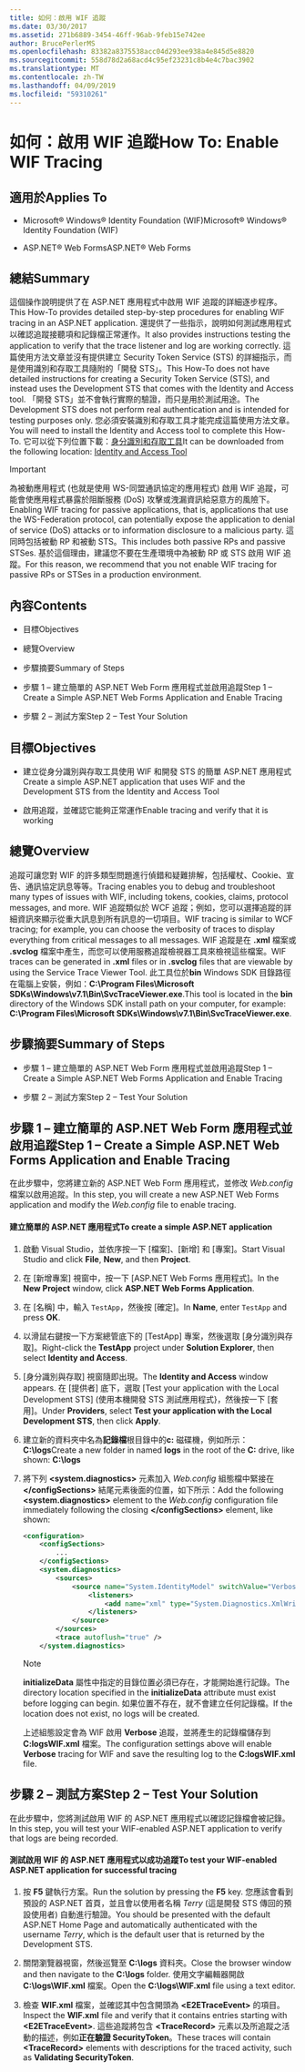 ```yaml
---
title: 如何：啟用 WIF 追蹤
ms.date: 03/30/2017
ms.assetid: 271b6889-3454-46ff-96ab-9feb15e742ee
author: BrucePerlerMS
ms.openlocfilehash: 83382a8375538acc04d293ee938a4e845d5e8820
ms.sourcegitcommit: 558d78d2a68acd4c95ef23231c8b4e4c7bac3902
ms.translationtype: MT
ms.contentlocale: zh-TW
ms.lasthandoff: 04/09/2019
ms.locfileid: "59310261"
---
```

# <a name="how-to-enable-wif-tracing"></a><span data-ttu-id="04a19-102">如何：啟用 WIF 追蹤</span><span class="sxs-lookup"><span data-stu-id="04a19-102">How To: Enable WIF Tracing</span></span>
## <a name="applies-to"></a><span data-ttu-id="04a19-103">適用於</span><span class="sxs-lookup"><span data-stu-id="04a19-103">Applies To</span></span>  
  
-   <span data-ttu-id="04a19-104">Microsoft® Windows® Identity Foundation (WIF)</span><span class="sxs-lookup"><span data-stu-id="04a19-104">Microsoft® Windows® Identity Foundation (WIF)</span></span>  
  
-   <span data-ttu-id="04a19-105">ASP.NET® Web Forms</span><span class="sxs-lookup"><span data-stu-id="04a19-105">ASP.NET® Web Forms</span></span>  
  
## <a name="summary"></a><span data-ttu-id="04a19-106">總結</span><span class="sxs-lookup"><span data-stu-id="04a19-106">Summary</span></span>  
 <span data-ttu-id="04a19-107">這個操作說明提供了在 ASP.NET 應用程式中啟用 WIF 追蹤的詳細逐步程序。</span><span class="sxs-lookup"><span data-stu-id="04a19-107">This How-To provides detailed step-by-step procedures for enabling WIF tracing in an ASP.NET application.</span></span> <span data-ttu-id="04a19-108">還提供了一些指示，說明如何測試應用程式以確認追蹤接聽項和記錄檔正常運作。</span><span class="sxs-lookup"><span data-stu-id="04a19-108">It also provides instructions testing the application to verify that the trace listener and log are working correctly.</span></span> <span data-ttu-id="04a19-109">這篇使用方法文章並沒有提供建立 Security Token Service (STS) 的詳細指示，而是使用識別和存取工具隨附的「開發 STS」。</span><span class="sxs-lookup"><span data-stu-id="04a19-109">This How-To does not have detailed instructions for creating a Security Token Service (STS), and instead uses the Development STS that comes with the Identity and Access tool.</span></span> <span data-ttu-id="04a19-110">「開發 STS」並不會執行實際的驗證，而只是用於測試用途。</span><span class="sxs-lookup"><span data-stu-id="04a19-110">The Development STS does not perform real authentication and is intended for testing purposes only.</span></span> <span data-ttu-id="04a19-111">您必須安裝識別和存取工具才能完成這篇使用方法文章。</span><span class="sxs-lookup"><span data-stu-id="04a19-111">You will need to install the Identity and Access tool to complete this How-To.</span></span> <span data-ttu-id="04a19-112">它可以從下列位置下載：[身分識別和存取工具](https://go.microsoft.com/fwlink/?LinkID=245849)</span><span class="sxs-lookup"><span data-stu-id="04a19-112">It can be downloaded from the following location: [Identity and Access Tool](https://go.microsoft.com/fwlink/?LinkID=245849)</span></span>  
  
> [!IMPORTANT]
>  <span data-ttu-id="04a19-113">為被動應用程式 (也就是使用 WS-同盟通訊協定的應用程式) 啟用 WIF 追蹤，可能會使應用程式暴露於阻斷服務 (DoS) 攻擊或洩漏資訊給惡意方的風險下。</span><span class="sxs-lookup"><span data-stu-id="04a19-113">Enabling WIF tracing for passive applications, that is, applications that use the WS-Federation protocol, can potentially expose the application to denial of service (DoS) attacks or to information disclosure to a malicious party.</span></span> <span data-ttu-id="04a19-114">這同時包括被動 RP 和被動 STS。</span><span class="sxs-lookup"><span data-stu-id="04a19-114">This includes both passive RPs and passive STSes.</span></span> <span data-ttu-id="04a19-115">基於這個理由，建議您不要在生產環境中為被動 RP 或 STS 啟用 WIF 追蹤。</span><span class="sxs-lookup"><span data-stu-id="04a19-115">For this reason, we recommend that you not enable WIF tracing for passive RPs or STSes in a production environment.</span></span>  
  
## <a name="contents"></a><span data-ttu-id="04a19-116">內容</span><span class="sxs-lookup"><span data-stu-id="04a19-116">Contents</span></span>  
  
-   <span data-ttu-id="04a19-117">目標</span><span class="sxs-lookup"><span data-stu-id="04a19-117">Objectives</span></span>  
  
-   <span data-ttu-id="04a19-118">總覽</span><span class="sxs-lookup"><span data-stu-id="04a19-118">Overview</span></span>  
  
-   <span data-ttu-id="04a19-119">步驟摘要</span><span class="sxs-lookup"><span data-stu-id="04a19-119">Summary of Steps</span></span>  
  
-   <span data-ttu-id="04a19-120">步驟 1 – 建立簡單的 ASP.NET Web Form 應用程式並啟用追蹤</span><span class="sxs-lookup"><span data-stu-id="04a19-120">Step 1 – Create a Simple ASP.NET Web Forms Application and Enable Tracing</span></span>  
  
-   <span data-ttu-id="04a19-121">步驟 2 – 測試方案</span><span class="sxs-lookup"><span data-stu-id="04a19-121">Step 2 – Test Your Solution</span></span>  
  
## <a name="objectives"></a><span data-ttu-id="04a19-122">目標</span><span class="sxs-lookup"><span data-stu-id="04a19-122">Objectives</span></span>  
  
-   <span data-ttu-id="04a19-123">建立從身分識別與存取工具使用 WIF 和開發 STS 的簡單 ASP.NET 應用程式</span><span class="sxs-lookup"><span data-stu-id="04a19-123">Create a simple ASP.NET application that uses WIF and the Development STS from the Identity and Access Tool</span></span>  
  
-   <span data-ttu-id="04a19-124">啟用追蹤，並確認它能夠正常運作</span><span class="sxs-lookup"><span data-stu-id="04a19-124">Enable tracing and verify that it is working</span></span>  
  
## <a name="overview"></a><span data-ttu-id="04a19-125">總覽</span><span class="sxs-lookup"><span data-stu-id="04a19-125">Overview</span></span>  
 <span data-ttu-id="04a19-126">追蹤可讓您對 WIF 的許多類型問題進行偵錯和疑難排解，包括權杖、Cookie、宣告、通訊協定訊息等等。</span><span class="sxs-lookup"><span data-stu-id="04a19-126">Tracing enables you to debug and troubleshoot many types of issues with WIF, including tokens, cookies, claims, protocol messages, and more.</span></span> <span data-ttu-id="04a19-127">WIF 追蹤類似於 WCF 追蹤；例如，您可以選擇追蹤的詳細資訊來顯示從重大訊息到所有訊息的一切項目。</span><span class="sxs-lookup"><span data-stu-id="04a19-127">WIF tracing is similar to WCF tracing; for example, you can choose the verbosity of traces to display everything from critical messages to all messages.</span></span> <span data-ttu-id="04a19-128">WIF 追蹤是在 **.xml** 檔案或 **.svclog** 檔案中產生，而您可以使用服務追蹤檢視器工具來檢視這些檔案。</span><span class="sxs-lookup"><span data-stu-id="04a19-128">WIF traces can be generated in **.xml** files or in **.svclog** files that are viewable by using the Service Trace Viewer Tool.</span></span> <span data-ttu-id="04a19-129">此工具位於**bin** Windows SDK 目錄路徑在電腦上安裝，例如：**C:\Program Files\Microsoft SDKs\Windows\v7.1\Bin\SvcTraceViewer.exe**.</span><span class="sxs-lookup"><span data-stu-id="04a19-129">This tool is located in the **bin** directory of the Windows SDK install path on your computer, for example: **C:\Program Files\Microsoft SDKs\Windows\v7.1\Bin\SvcTraceViewer.exe**.</span></span>  
  
## <a name="summary-of-steps"></a><span data-ttu-id="04a19-130">步驟摘要</span><span class="sxs-lookup"><span data-stu-id="04a19-130">Summary of Steps</span></span>  
  
-   <span data-ttu-id="04a19-131">步驟 1 – 建立簡單的 ASP.NET Web Form 應用程式並啟用追蹤</span><span class="sxs-lookup"><span data-stu-id="04a19-131">Step 1 – Create a Simple ASP.NET Web Forms Application and Enable Tracing</span></span>  
  
-   <span data-ttu-id="04a19-132">步驟 2 – 測試方案</span><span class="sxs-lookup"><span data-stu-id="04a19-132">Step 2 – Test Your Solution</span></span>  
  
## <a name="step-1--create-a-simple-aspnet-web-forms-application-and-enable-tracing"></a><span data-ttu-id="04a19-133">步驟 1 – 建立簡單的 ASP.NET Web Form 應用程式並啟用追蹤</span><span class="sxs-lookup"><span data-stu-id="04a19-133">Step 1 – Create a Simple ASP.NET Web Forms Application and Enable Tracing</span></span>  
 <span data-ttu-id="04a19-134">在此步驟中，您將建立新的 ASP.NET Web Form 應用程式，並修改 *Web.config* 檔案以啟用追蹤。</span><span class="sxs-lookup"><span data-stu-id="04a19-134">In this step, you will create a new ASP.NET Web Forms application and modify the *Web.config* file to enable tracing.</span></span>  
  
#### <a name="to-create-a-simple-aspnet-application"></a><span data-ttu-id="04a19-135">建立簡單的 ASP.NET 應用程式</span><span class="sxs-lookup"><span data-stu-id="04a19-135">To create a simple ASP.NET application</span></span>  
  
1. <span data-ttu-id="04a19-136">啟動 Visual Studio，並依序按一下 [檔案]、[新增] 和 [專案]。</span><span class="sxs-lookup"><span data-stu-id="04a19-136">Start Visual Studio and click **File**, **New**, and then **Project**.</span></span>  
  
2. <span data-ttu-id="04a19-137">在 [新增專案] 視窗中，按一下 [ASP.NET Web Forms 應用程式]。</span><span class="sxs-lookup"><span data-stu-id="04a19-137">In the **New Project** window, click **ASP.NET Web Forms Application**.</span></span>  
  
3. <span data-ttu-id="04a19-138">在 [名稱] 中，輸入 `TestApp`，然後按 [確定]。</span><span class="sxs-lookup"><span data-stu-id="04a19-138">In **Name**, enter `TestApp` and press **OK**.</span></span>  
  
4. <span data-ttu-id="04a19-139">以滑鼠右鍵按一下方案總管底下的 [TestApp] 專案，然後選取 [身分識別與存取]。</span><span class="sxs-lookup"><span data-stu-id="04a19-139">Right-click the **TestApp** project under **Solution Explorer**, then select **Identity and Access**.</span></span>  
  
5. <span data-ttu-id="04a19-140">[身分識別與存取] 視窗隨即出現。</span><span class="sxs-lookup"><span data-stu-id="04a19-140">The **Identity and Access** window appears.</span></span> <span data-ttu-id="04a19-141">在 [提供者] 底下，選取 [Test your application with the Local Development STS] (使用本機開發 STS 測試應用程式}，然後按一下 [套用]。</span><span class="sxs-lookup"><span data-stu-id="04a19-141">Under **Providers**, select **Test your application with the Local Development STS**, then click **Apply**.</span></span>  
  
6. <span data-ttu-id="04a19-142">建立新的資料夾中名為**記錄檔**根目錄中的**c:** 磁碟機，例如所示：**C:\logs**</span><span class="sxs-lookup"><span data-stu-id="04a19-142">Create a new folder in named **logs** in the root of the **C:** drive, like shown: **C:\logs**</span></span>  
  
7. <span data-ttu-id="04a19-143">將下列 **\<system.diagnostics>** 元素加入 *Web.config* 組態檔中緊接在 **\</configSections>** 結尾元素後面的位置，如下所示：</span><span class="sxs-lookup"><span data-stu-id="04a19-143">Add the following **\<system.diagnostics>** element to the *Web.config* configuration file immediately following the closing **\</configSections>** element, like shown:</span></span>  
  
    ```xml  
    <configuration>  
        <configSections>  
            ...
        </configSections>  
        <system.diagnostics>  
            <sources>  
                <source name="System.IdentityModel" switchValue="Verbose">  
                    <listeners>  
                        <add name="xml" type="System.Diagnostics.XmlWriterTraceListener" initializeData="C:\logs\WIF.xml" />  
                    </listeners>  
                </source>  
            </sources>  
            <trace autoflush="true" />  
        </system.diagnostics>  
    ```  
  
    > [!NOTE]
    >  <span data-ttu-id="04a19-144">**initializeData** 屬性中指定的目錄位置必須已存在，才能開始進行記錄。</span><span class="sxs-lookup"><span data-stu-id="04a19-144">The directory location specified in the **initializeData** attribute must exist before logging can begin.</span></span> <span data-ttu-id="04a19-145">如果位置不存在，就不會建立任何記錄檔。</span><span class="sxs-lookup"><span data-stu-id="04a19-145">If the location does not exist, no logs will be created.</span></span>  
  
     <span data-ttu-id="04a19-146">上述組態設定會為 WIF 啟用 **Verbose** 追蹤，並將產生的記錄檔儲存到 **C:logsWIF.xml** 檔案。</span><span class="sxs-lookup"><span data-stu-id="04a19-146">The configuration settings above will enable **Verbose** tracing for WIF and save the resulting log to the **C:logsWIF.xml** file.</span></span>  
  
## <a name="step-2--test-your-solution"></a><span data-ttu-id="04a19-147">步驟 2 – 測試方案</span><span class="sxs-lookup"><span data-stu-id="04a19-147">Step 2 – Test Your Solution</span></span>  
 <span data-ttu-id="04a19-148">在此步驟中，您將測試啟用 WIF 的 ASP.NET 應用程式以確認記錄檔會被記錄。</span><span class="sxs-lookup"><span data-stu-id="04a19-148">In this step, you will test your WIF-enabled ASP.NET application to verify that logs are being recorded.</span></span>  
  
#### <a name="to-test-your-wif-enabled-aspnet-application-for-successful-tracing"></a><span data-ttu-id="04a19-149">測試啟用 WIF 的 ASP.NET 應用程式以成功追蹤</span><span class="sxs-lookup"><span data-stu-id="04a19-149">To test your WIF-enabled ASP.NET application for successful tracing</span></span>  
  
1. <span data-ttu-id="04a19-150">按 **F5** 鍵執行方案。</span><span class="sxs-lookup"><span data-stu-id="04a19-150">Run the solution by pressing the **F5** key.</span></span> <span data-ttu-id="04a19-151">您應該會看到預設的 ASP.NET 首頁，並且會以使用者名稱 *Terry* (這是開發 STS 傳回的預設使用者) 自動進行驗證。</span><span class="sxs-lookup"><span data-stu-id="04a19-151">You should be presented with the default ASP.NET Home Page and automatically authenticated with the username *Terry*, which is the default user that is returned by the Development STS.</span></span>  
  
2. <span data-ttu-id="04a19-152">關閉瀏覽器視窗，然後巡覽至 **C:\logs** 資料夾。</span><span class="sxs-lookup"><span data-stu-id="04a19-152">Close the browser window and then navigate to the **C:\logs** folder.</span></span> <span data-ttu-id="04a19-153">使用文字編輯器開啟 **C:\logs\WIF.xml** 檔案。</span><span class="sxs-lookup"><span data-stu-id="04a19-153">Open the **C:\logs\WIF.xml** file using a text editor.</span></span>  
  
3. <span data-ttu-id="04a19-154">檢查 **WIF.xml** 檔案，並確認其中包含開頭為 **\<E2ETraceEvent>** 的項目。</span><span class="sxs-lookup"><span data-stu-id="04a19-154">Inspect the **WIF.xml** file and verify that it contains entries starting with **\<E2ETraceEvent>**.</span></span> <span data-ttu-id="04a19-155">這些追蹤將包含 **\<TraceRecord>** 元素以及所追蹤之活動的描述，例如**正在驗證 SecurityToken**。</span><span class="sxs-lookup"><span data-stu-id="04a19-155">These traces will contain **\<TraceRecord>** elements with descriptions for the traced activity, such as **Validating SecurityToken**.</span></span>
